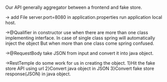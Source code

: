 
Our API generally aggregator between a frontend and fake store.


-> add File server.port=8080 in application.properties
run application local host. 

->@Qualifier in constructor use when there are more than
one class implementing interface. In case of single 
class spring will automatically inject the object But 
when more than one class come spring confused.

->@RequestBody take JSON from input and convert it into 
java object.

->RestTemple do some work for us in creating the object.
 1}Hit the fake store API using url
 2}Convert java object in JSON
 3}Convert fake store response(JSON) in java object.

